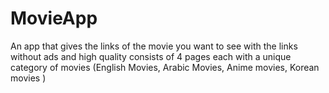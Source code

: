 # MovieApp
An app that gives the links of the movie you want to see with the links without ads and high quality consists of 4 pages each with a unique category of movies (English Movies, Arabic Movies, Anime movies, Korean movies )
